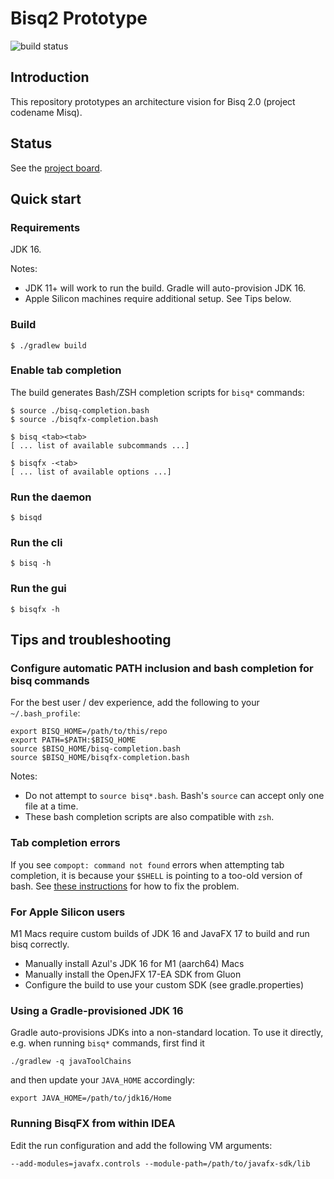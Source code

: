 # Bisq2 Prototype

![build status](https://github.com/cbeams/bisq2/actions/workflows/build.yml/badge.svg)


## Introduction

This repository prototypes an architecture vision for Bisq 2.0 (project codename Misq).


## Status

See the [project board](https://github.com/cbeams/bisq2/projects/1).


## Quick start

### Requirements

JDK 16.

Notes:
- JDK 11+ will work to run the build. Gradle will auto-provision JDK 16.
- Apple Silicon machines require additional setup. See Tips below.

### Build

    $ ./gradlew build

### Enable tab completion

The build generates Bash/ZSH completion scripts for `bisq*` commands:

    $ source ./bisq-completion.bash
    $ source ./bisqfx-completion.bash

    $ bisq <tab><tab>
    [ ... list of available subcommands ...]

    $ bisqfx -<tab>
    [ ... list of available options ...]

### Run the daemon

    $ bisqd

### Run the cli

    $ bisq -h

### Run the gui

    $ bisqfx -h


## Tips and troubleshooting

### Configure automatic PATH inclusion and bash completion for bisq commands

For the best user / dev experience, add the following to your `~/.bash_profile`:

    export BISQ_HOME=/path/to/this/repo
    export PATH=$PATH:$BISQ_HOME
    source $BISQ_HOME/bisq-completion.bash
    source $BISQ_HOME/bisqfx-completion.bash

Notes:

 - Do not attempt to `source bisq*.bash`. Bash's `source` can accept only one file at a time.
 - These bash completion scripts are also compatible with `zsh`.

### Tab completion errors

If you see `compopt: command not found` errors when attempting tab completion, it is because your `$SHELL` is pointing to a too-old version of bash. See [these instructions](https://github.com/Homebrew/homebrew-core/issues/18679#issuecomment-385442300) for how to fix the problem.

### For Apple Silicon users

M1 Macs require custom builds of JDK 16 and JavaFX 17 to build and run bisq correctly.

 - Manually install Azul's JDK 16 for M1 (aarch64) Macs
 - Manually install the OpenJFX 17-EA SDK from Gluon
 - Configure the build to use your custom SDK (see gradle.properties)

### Using a Gradle-provisioned JDK 16

Gradle auto-provisions JDKs into a non-standard location. To use it directly, e.g. when running `bisq*` commands, first find it

    ./gradlew -q javaToolChains

and then update your `JAVA_HOME` accordingly:

    export JAVA_HOME=/path/to/jdk16/Home

### Running BisqFX from within IDEA

Edit the run configuration and add the following VM arguments:

    --add-modules=javafx.controls --module-path=/path/to/javafx-sdk/lib
